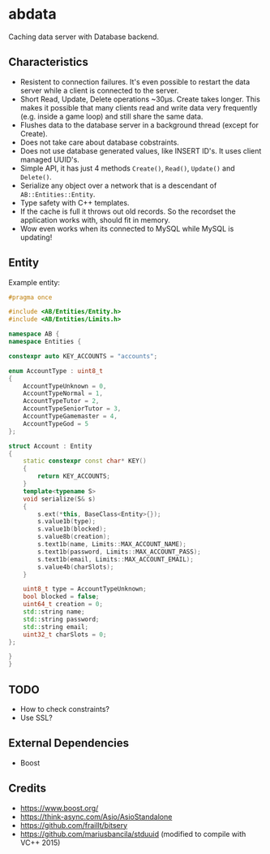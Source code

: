 # abdata

Caching data server with Database backend.

## Characteristics

* Resistent to connection failures. It's even possible to restart the data server
while a client is connected to the server.
* Short Read, Update, Delete operations ~30µs. Create takes longer. This makes it
possible that many clients read and write data very frequently (e.g. inside a
game loop) and still share the same data.
* Flushes data to the database server in a background thread (except for Create).
* Does not take care about database cobstraints.
* Does not use database generated values, like INSERT ID's. It uses client managed UUID's.
* Simple API, it has just 4 methods `Create()`, `Read()`, `Update()` and `Delete()`.
* Serialize any object over a network that is a descendant of `AB::Entities::Entity`.
* Type safety with C++ templates.
* If the cache is full it throws out old records. So the recordset the application
works with, should fit in memory.
* Wow even works when its connected to MySQL while MySQL is updating!

## Entity

Example entity:

~~~cpp
#pragma once

#include <AB/Entities/Entity.h>
#include <AB/Entities/Limits.h>

namespace AB {
namespace Entities {

constexpr auto KEY_ACCOUNTS = "accounts";

enum AccountType : uint8_t
{
    AccountTypeUnknown = 0,
    AccountTypeNormal = 1,
    AccountTypeTutor = 2,
    AccountTypeSeniorTutor = 3,
    AccountTypeGamemaster = 4,
    AccountTypeGod = 5
};

struct Account : Entity
{
    static constexpr const char* KEY()
    {
        return KEY_ACCOUNTS;
    }
    template<typename S>
    void serialize(S& s)
    {
        s.ext(*this, BaseClass<Entity>{});
        s.value1b(type);
        s.value1b(blocked);
        s.value8b(creation);
        s.text1b(name, Limits::MAX_ACCOUNT_NAME);
        s.text1b(password, Limits::MAX_ACCOUNT_PASS);
        s.text1b(email, Limits::MAX_ACCOUNT_EMAIL);
        s.value4b(charSlots);
    }

    uint8_t type = AccountTypeUnknown;
    bool blocked = false;
    uint64_t creation = 0;
    std::string name;
    std::string password;
    std::string email;
    uint32_t charSlots = 0;
};

}
}
~~~

## TODO

* How to check constraints?
* Use SSL?

## External Dependencies

* Boost

## Credits

* https://www.boost.org/
* https://think-async.com/Asio/AsioStandalone
* https://github.com/fraillt/bitsery
* https://github.com/mariusbancila/stduuid (modified to compile with VC++ 2015)
